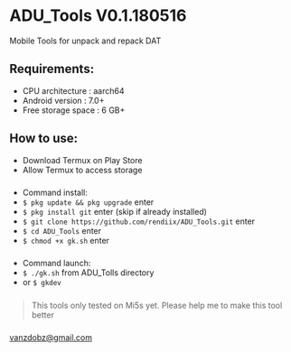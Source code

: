# ADU_Tools V0.1.180516
Mobile Tools for unpack and repack DAT
## Requirements:
- CPU architecture    : aarch64
- Android version     : 7.0+
- Free storage space  : 6 GB+
## How to use:
- Download Termux on Play Store
- Allow Termux to access storage
#####
- Command install:
- `$ pkg update && pkg upgrade` enter 
- `$ pkg install git` enter (skip if already installed)
- `$ git clone https://github.com/rendiix/ADU_Tools.git` enter
- `$ cd ADU_Tools` enter
- `$ chmod +x gk.sh` enter
#####
- Command launch:
- `$ ./gk.sh` from ADU_Tolls directory
-  or `$ gkdev` 
#####
> This tools only tested on Mi5s yet.
> Please help me to make this tool better
##### 
vanzdobz@gmail.com
